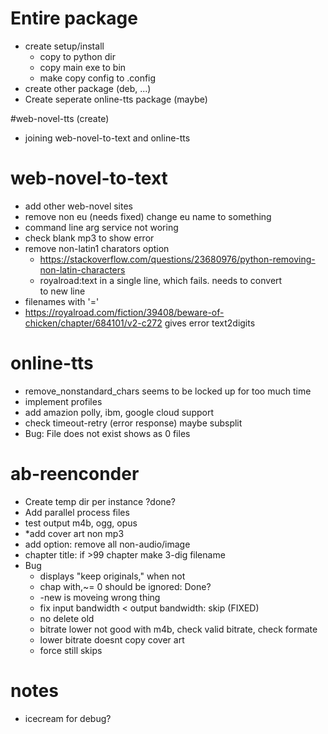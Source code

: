 # Entire package
* create setup/install
  * copy to python dir
  * copy main exe to bin
  * make copy config to .config 
* create other package (deb, ...)
* Create seperate online-tts package (maybe)

#web-novel-tts (create)
* joining web-novel-to-text and online-tts

# web-novel-to-text
* add other web-novel sites
* remove non eu (needs fixed) change eu name to something
* command line arg service not woring
* check blank mp3 to show error
* remove non-latin1 charators option
  * https://stackoverflow.com/questions/23680976/python-removing-non-latin-characters
  * royalroad:text in a single line, which fails. needs to convert <br> to new line
* filenames with '='
* https://royalroad.com/fiction/39408/beware-of-chicken/chapter/684101/v2-c272 gives error text2digits
 
# online-tts
* remove_nonstandard_chars seems to be locked up for too much time
* implement profiles
* add amazion polly, ibm, google cloud support
* check timeout-retry (error response) maybe subsplit
* Bug: File does not exist shows as 0 files

# ab-reenconder
* Create temp dir per instance ?done?
* Add parallel process files
* test output m4b, ogg, opus
* *add cover art non mp3
* add option: remove all non-audio/image
* chapter title: if >99 chapter make 3-dig filename
* Bug
  * displays "keep originals," when not
  * chap with,~= 0 should be ignored: Done?
  * -new is moveing wrong thing
  * fix input bandwidth < output bandwidth: skip (FIXED)
  * no delete old
  * bitrate lower not good with m4b, check valid bitrate, check formate
  * lower bitrate doesnt copy cover art
  * force still skips


# notes
* icecream for debug?
